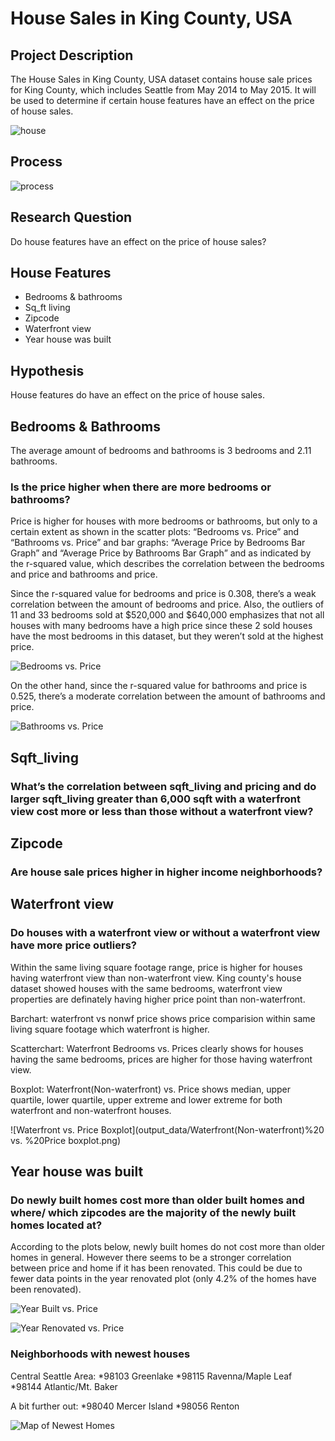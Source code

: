 # House Sales in King County, USA

## Project Description
The House Sales in King County, USA dataset contains house sale prices for King County, which includes Seattle from May 2014 to May 2015. It will be used to determine if certain house features have an effect on the price of house sales.
 
![house](images/house.png)

## Process

![process](images/process.png)


## Research Question
Do house features have an effect on the price of house sales?


## House Features
*	Bedrooms & bathrooms
*	Sq_ft living
*	Zipcode
*	Waterfront view
*	Year house was built


## Hypothesis
House features do have an effect on the price of house sales.


## Bedrooms & Bathrooms

The average amount of bedrooms and bathrooms is 3 bedrooms and 2.11 bathrooms.

### Is the price higher when there are more bedrooms or bathrooms?

Price is higher for houses with more bedrooms or bathrooms, but only to a certain extent as shown in the scatter plots: “Bedrooms vs. Price” and “Bathrooms vs. Price” and bar graphs: “Average Price by Bedrooms Bar Graph” and “Average Price by Bathrooms Bar Graph” and as indicated by the r-squared value, which describes the correlation between the bedrooms and price and bathrooms and price. 

Since the r-squared value for bedrooms and price is 0.308, there’s a weak correlation between the amount of bedrooms and price. Also, the outliers of 11 and 33 bedrooms sold at $520,000 and $640,000 emphasizes that not all houses with many bedrooms have a high price since these 2 sold houses have the most bedrooms in this dataset, but they weren’t sold at the highest price. 

![Bedrooms vs. Price](output_data/Bedrooms%20vs.%20Price.png)

On the other hand, since the r-squared value for bathrooms and price is 0.525, there’s a moderate correlation between the amount of bathrooms and price.

![Bathrooms vs. Price](output_data/Bathrooms%20vs.%20Price.png)


## Sqft_living

### What’s the correlation between sqft_living and pricing and do larger sqft_living greater than 6,000 sqft with a waterfront view cost more or less than those without a waterfront view?


## Zipcode

### Are house sale prices higher in higher income neighborhoods?


## Waterfront view

### Do houses with a waterfront view or without a waterfront view have more price outliers?
Within the same living square footage range, price is higher for houses having waterfront view than non-waterfront view. King county's house dataset showed houses with the same bedrooms, waterfront view properties are definately having higher price point than non-waterfront. 

Barchart: waterfront vs nonwf price shows price comparision within same living square footage which waterfront is higher.

Scatterchart: Waterfront Bedrooms vs. Prices clearly shows for houses having the same bedrooms, prices are higher for those having waterfront view.

Boxplot: Waterfront(Non-waterfront) vs. Price shows median, upper quartile, lower quartile, upper extreme and lower extreme for both waterfront and non-waterfront houses.

![Waterfront vs. Price Boxplot](output_data/Waterfront(Non-waterfront)%20 vs. %20Price boxplot.png)


## Year house was built

### Do newly built homes cost more than older built homes and where/ which zipcodes are the majority of the newly built homes located at?

According to the plots below, newly built homes do not cost more than older homes in general. However there seems to be a stronger correlation between price and home if it has been renovated. This could be due to fewer data points in the year renovated plot (only 4.2% of the homes have been renovated).

![Year Built vs. Price](output_data/yearbuiltvsprice.png)

![Year Renovated vs. Price](output_data/yearrenovatedvsprice.png)

### Neighborhoods with newest houses

Central Seattle Area:
*98103 Greenlake
*98115 Ravenna/Maple Leaf
*98144 Atlantic/Mt. Baker

A bit further out:
*98040 Mercer Island
*98056 Renton

![Map of Newest Homes](output_data/topsixnewhouses.png)

